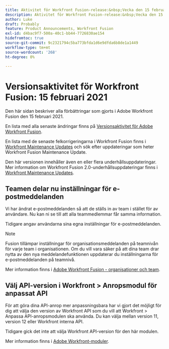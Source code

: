 ```yaml
---
title: Aktivitet för Workfront Fusion-release:&nbsp;Vecka den 15 februari 2021
description: Aktivitet för Workfront Fusion-release:&nbsp;Vecka den 15 februari 2021
author: Luke
draft: Probably
feature: Product Announcements, Workfront Fusion
exl-id: d4bac9f7-500a-40c1-bb44-7726830ae154
hidefromtoc: true
source-git-commit: 9c2321794c5ba773bfda1d6e9dfda6b8de1a1449
workflow-type: tm+mt
source-wordcount: '268'
ht-degree: 0%

---
```


# Versionsaktivitet för Workfront Fusion: 15 februari 2021

Den här sidan beskriver alla förbättringar som gjorts i Adobe Workfront Fusion den 15 februari 2021.

En lista med alla senaste ändringar finns på [Versionsaktivitet för Adobe Workfront Fusion](../../../product-announcements/product-releases/fusion-release-activity/fusion-release-activity.md).

En lista med de senaste felkorrigeringarna i Workfront Fusion finns i [Workfront Maintenance Updates](https://one.workfront.com/s/article/Workfront-Maintenance-Updates-1882317350) och sök efter uppdateringar som heter Workfront Fusion Maintenance Update.

Den här versionen innehåller även en eller flera underhållsuppdateringar. Mer information om Workfront Fusion 2.0-underhållsuppdateringar finns i [Workfront Maintenance Updates](https://one.workfront.com/s/article/Workfront-Maintenance-Updates-1882317350).

## Teamen delar nu inställningar för e-postmeddelanden

Vi har ändrat e-postmeddelanden så att de ställs in av team i stället för av användare. Nu kan ni se till att alla teammedlemmar får samma information.

Tidigare angav användarna sina egna inställningar för e-postmeddelanden.

>[!NOTE]
>
>Fusion tillämpar inställningar för organisationsmeddelanden på teamnivån för varje team i organisationen. Om du vill vara säker på att dina team drar nytta av den nya meddelandefunktionen uppdaterar du inställningarna för e-postmeddelanden på teamnivå.

Mer information finns i [Adobe Workfront Fusion - organisationer och team](../../../workfront-fusion/organizations/organizations-and-teams.md).

## Välj API-version i Workfront > Anropsmodul för anpassat API

För att göra dina API-anrop mer anpassningsbara har vi gjort det möjligt för dig att välja den version av Workfront API som du vill att Workfront > Anpassa API-anropsmodulen ska använda. Du kan välja mellan version 11, version 12 eller Workfront interna API.

Tidigare gick det inte att välja Workfront API-version för den här modulen.

Mer information finns i [Adobe Workfront-moduler](../../../workfront-fusion/apps-and-their-modules/workfront-modules.md).
